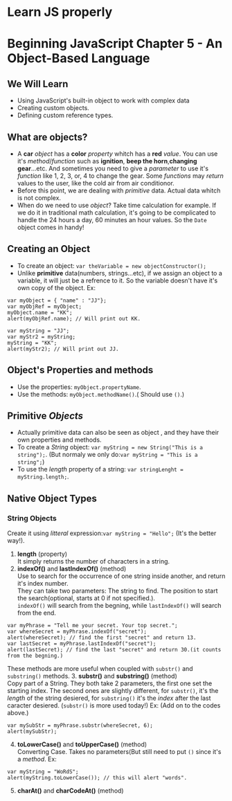 Learn JS properly
===

# Beginning JavaScript Chapter 5 - An Object-Based Language
## We Will Learn
- Using JavaScript's built-in object to work with complex data
- Creating custom objects.
- Defining custom reference types.

## What are objects? 
- A **car** *object* has a **color** *property* whitch has a **red** *value*. You can use it's *method*/*function* such as **ignition**, **beep the horn**,**changing gear**...etc. And sometimes you need to give a *parameter* to use it's *function* like 1, 2, 3, or, 4 to change the gear. Some *functions* may *return* values to the user, like the cold air from air conditionor.
- Before this point, we are dealing with *primitive* data. Actual data whitch is not complex.
- When do we need to use *object*? Take time calculation for example. If we do it in traditional math calculation, it's going to be complicated to handle the 24 hours a day, 60 minutes an hour values. So the `Date` object comes in handy!

## Creating an Object
- To create an object: `var theVariable = new objectConstructor();`
- Unlike **primitive** data(numbers, strings...etc), if we assign an object to a variable, it will just be a refrence to it. So the variable doesn't have it's own copy of the object. Ex:

```
var myObject = { "name" : "JJ"};
var myObjRef = myObject;
myObject.name = "KK";
alert(myObjRef.name); // Will print out KK.

var myString = "JJ";
var myStr2 = myString;
myString = "KK";
alert(myStr2); // Will print out JJ.
```

## Object's Properties and methods
- Use the properties: `myObject.propertyName`.
- Use the methods: `myObject.methodName()`.( Should use `()`.)

## Primitive *Objects*
- Actually primitive data can also be seen as object , and they have their own properties and methods.
- To create a *String* object: `var myString = new String("This is a string");`. (But normaly we only do:`var myString = "This is a string";`)
- To use the *length* property of a string: `var stringLenght = myString.length;`.

## Native Object Types
### String Objects
Create it using *litteral* expression:`var myString = "Hello";` (It's the better way!).

1. **length** (property)  
It simply returns the number of characters in a string.
2. **indexOf()** and **lastIndexOf()** (method)  
Use to search for the occurrence of one string inside another, and return it's index number.  
They can take two parameters: The string to find. The position to start the search(optional, starts at 0 if not specified.).  
`indexOf()` will search from the begning, while `lastIndexOf()` will search from the end.  
```
var myPhrase = "Tell me your secret. Your top secret.";
var whereSecret = myPhrase.indexOf("secret");
alert(whereSecret); // find the first "secret" and return 13.
var lastSecret = myPhrase.lastIndexOf("secret");
alert(lastSecret); // find the last "secret" and return 30.(it counts from the begning.)
```   
These methods are more useful when coupled with `substr()` and `substring()` methods.
3. **substr()** and **substring()** (method)  
Copy part of a String. They both take 2 parameters, the first one set the starting index. The second ones are slightly different, for `substr()`, it's the *length* of the string desiered, for `substring()` it's the *index* after the last caracter desiered. (`substr()` is more used today!) Ex: (Add on to the codes above.)  
```
var mySubStr = myPhrase.substr(whereSecret, 6);
alert(mySubStr);
```  
4. **toLowerCase()** and **toUpperCase()** (method)  
Converting Case. Takes no parameters(But still need to put `()` since it's a *method*. Ex:   
```
var myString = "WoRdS";
alert(myString.toLowerCase()); // this will alert "words".
```
5. **charAt()** and **charCodeAt()** (method)


